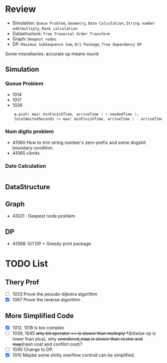 # Review

- Simulation: `Queue Problem`, `Geometry`, `Date Calculation`, `String number add/multiply`, `Rank calculation`
- Datastructure: `Tree Traversal Order Transform`
- Graph: `Deepest nodes`
- DP: `Maximun SubSequence Sum`, `0/1 Package`, `Tree Dependency DP`

Some miscellanies: accurate up means round 
## Simulation

### Queue Problem

- 1014
- 1017
- 1026

```cpp
    q.push( max( minFinishTime, arriveTime ) + neededTime );            // The service time is the maximun of last finishtime and the arrival time of the customer.
    totalWaitedSeconds += max( minFinishTime, arriveTime ) - arriveTime;// Service time - arrvice time = waited time
```

### Num digits problem

- A1060 How to trim string number's zero-prefix and some dogshit boundary condition.
- A1065 climits

### Date Calculation

```cpp

```

## DataStructure

## Graph

- A1021 : Deepest node problem

## DP

- A1068: 0/1 DP + Greedy print package


# TODO List

## Thery Prof

- [ ] 1033 Prove the pesudo-dijkstra algorithm
- [x] 1067 Prove the reverse algorithm

## More Simplified Code

- [x] 1012, 1018 is too complex
- [ ] 1039, 1045 ~~why bit operator << is slower than multuply *~~(bitwise op is lower than plus), why ~~unordered_map is slower than vector and map~~(hash cost and confilct cost)?
- [ ] 1040 Change to DP.
- [x] 1010 Maybe some shitty overflow controll can be simplified.
